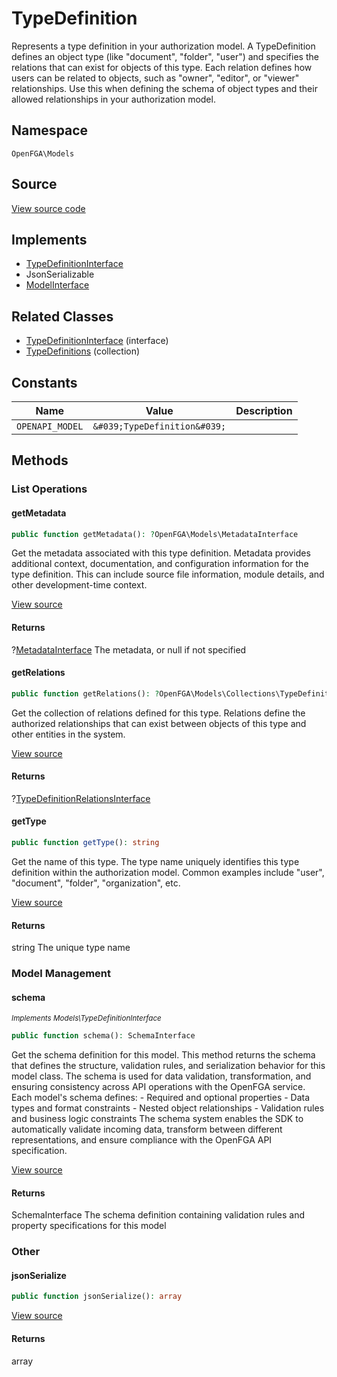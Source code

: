 # TypeDefinition

Represents a type definition in your authorization model. A TypeDefinition defines an object type (like &quot;document&quot;, &quot;folder&quot;, &quot;user&quot;) and specifies the relations that can exist for objects of this type. Each relation defines how users can be related to objects, such as &quot;owner&quot;, &quot;editor&quot;, or &quot;viewer&quot; relationships. Use this when defining the schema of object types and their allowed relationships in your authorization model.

## Namespace
`OpenFGA\Models`

## Source
[View source code](https://github.com/evansims/openfga-php/blob/main/src/Models/TypeDefinition.php)

## Implements
* [TypeDefinitionInterface](TypeDefinitionInterface.md)
* JsonSerializable
* [ModelInterface](ModelInterface.md)

## Related Classes
* [TypeDefinitionInterface](Models/TypeDefinitionInterface.md) (interface)
* [TypeDefinitions](Models/Collections/TypeDefinitions.md) (collection)

## Constants
| Name | Value | Description |
|------|-------|-------------|
| `OPENAPI_MODEL` | `&#039;TypeDefinition&#039;` |  |


## Methods

                                                                                                
### List Operations
#### getMetadata


```php
public function getMetadata(): ?OpenFGA\Models\MetadataInterface
```

Get the metadata associated with this type definition. Metadata provides additional context, documentation, and configuration information for the type definition. This can include source file information, module details, and other development-time context.

[View source](https://github.com/evansims/openfga-php/blob/main/src/Models/TypeDefinition.php#L61)


#### Returns
?[MetadataInterface](MetadataInterface.md)
 The metadata, or null if not specified

#### getRelations


```php
public function getRelations(): ?OpenFGA\Models\Collections\TypeDefinitionRelationsInterface
```

Get the collection of relations defined for this type. Relations define the authorized relationships that can exist between objects of this type and other entities in the system.

[View source](https://github.com/evansims/openfga-php/blob/main/src/Models/TypeDefinition.php#L70)


#### Returns
?[TypeDefinitionRelationsInterface](Models/Collections/TypeDefinitionRelationsInterface.md)

#### getType


```php
public function getType(): string
```

Get the name of this type. The type name uniquely identifies this type definition within the authorization model. Common examples include &quot;user&quot;, &quot;document&quot;, &quot;folder&quot;, &quot;organization&quot;, etc.

[View source](https://github.com/evansims/openfga-php/blob/main/src/Models/TypeDefinition.php#L79)


#### Returns
string
 The unique type name

### Model Management
#### schema

*<small>Implements Models\TypeDefinitionInterface</small>*  

```php
public function schema(): SchemaInterface
```

Get the schema definition for this model. This method returns the schema that defines the structure, validation rules, and serialization behavior for this model class. The schema is used for data validation, transformation, and ensuring consistency across API operations with the OpenFGA service. Each model&#039;s schema defines: - Required and optional properties - Data types and format constraints - Nested object relationships - Validation rules and business logic constraints The schema system enables the SDK to automatically validate incoming data, transform between different representations, and ensure compliance with the OpenFGA API specification.

[View source](https://github.com/evansims/openfga-php/blob/main/src/Models/ModelInterface.php#L52)


#### Returns
SchemaInterface
 The schema definition containing validation rules and property specifications for this model

### Other
#### jsonSerialize


```php
public function jsonSerialize(): array
```


[View source](https://github.com/evansims/openfga-php/blob/main/src/Models/TypeDefinition.php#L88)


#### Returns
array

